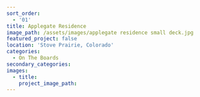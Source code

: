 ```yaml
---
sort_order:
  - '01'
title: Applegate Residence
image_path: /assets/images/applegate residence small deck.jpg
featured_project: false
location: 'Stove Prairie, Colorado'
categories:
  - On The Boards
secondary_categories:
images:
  - title:
    project_image_path:
---
```


